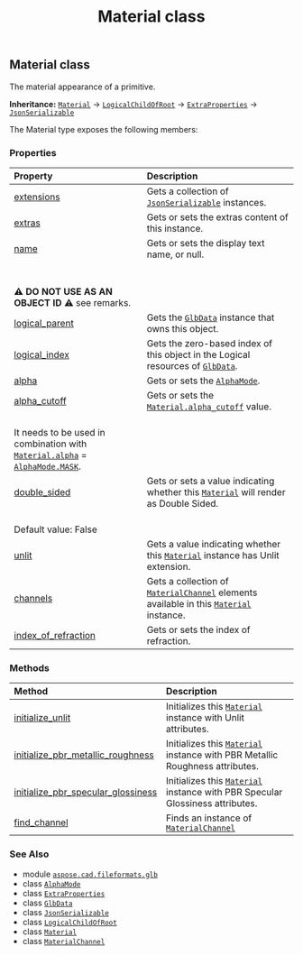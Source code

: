 ﻿---
title: Material class
second_title: Aspose.CAD for Python via .NET API References
description: 
type: docs
weight: 200
url: /python-net/aspose.cad.fileformats.glb/material/
is_root: false
---

## Material class

The material appearance of a primitive.



**Inheritance:** [`Material`](/cad/python-net/aspose.cad.fileformats.glb/material) → 
[`LogicalChildOfRoot`](/cad/python-net/aspose.cad.fileformats.glb/logicalchildofroot) → 
[`ExtraProperties`](/cad/python-net/aspose.cad.fileformats.glb/extraproperties) → 
[`JsonSerializable`](/cad/python-net/aspose.cad.fileformats.glb.io/jsonserializable)



The Material type exposes the following members:

### Properties
| Property | Description |
| :- | :- |
| [extensions](/cad/python-net/aspose.cad.fileformats.glb/material/extensions) | Gets a collection of [`JsonSerializable`](/cad/python-net/aspose.cad.fileformats.glb.io/jsonserializable) instances. |
| [extras](/cad/python-net/aspose.cad.fileformats.glb/material/extras) | Gets or sets the extras content of this instance. |
| [name](/cad/python-net/aspose.cad.fileformats.glb/material/name) | Gets or sets the display text name, or null.<br/><br/>**⚠️ DO NOT USE AS AN OBJECT ID ⚠️**  see remarks. |
| [logical_parent](/cad/python-net/aspose.cad.fileformats.glb/material/logical_parent) | Gets the [`GlbData`](/cad/python-net/aspose.cad.fileformats.glb/glbdata) instance that owns this object. |
| [logical_index](/cad/python-net/aspose.cad.fileformats.glb/material/logical_index) | Gets the zero-based index of this object in the Logical resources of [`GlbData`](/cad/python-net/aspose.cad.fileformats.glb/glbdata). |
| [alpha](/cad/python-net/aspose.cad.fileformats.glb/material/alpha) | Gets or sets the [`AlphaMode`](/cad/python-net/aspose.cad.fileformats.glb/alphamode). |
| [alpha_cutoff](/cad/python-net/aspose.cad.fileformats.glb/material/alpha_cutoff) | Gets or sets the [`Material.alpha_cutoff`](/cad/python-net/aspose.cad.fileformats.glb/material#alpha_cutoff) value.<br/><br/>It needs to be used in combination with [`Material.alpha`](/cad/python-net/aspose.cad.fileformats.glb/material#alpha) = [`AlphaMode.MASK`](/cad/python-net/aspose.cad.fileformats.glb/alphamode#MASK). |
| [double_sided](/cad/python-net/aspose.cad.fileformats.glb/material/double_sided) | Gets or sets a value indicating whether this [`Material`](/cad/python-net/aspose.cad.fileformats.glb/material) will render as Double Sided.<br/><br/>Default value: False |
| [unlit](/cad/python-net/aspose.cad.fileformats.glb/material/unlit) | Gets a value indicating whether this [`Material`](/cad/python-net/aspose.cad.fileformats.glb/material) instance has Unlit extension. |
| [channels](/cad/python-net/aspose.cad.fileformats.glb/material/channels) | Gets a collection of [`MaterialChannel`](/cad/python-net/aspose.cad.fileformats.glb/materialchannel) elements available in this [`Material`](/cad/python-net/aspose.cad.fileformats.glb/material) instance. |
| [index_of_refraction](/cad/python-net/aspose.cad.fileformats.glb/material/index_of_refraction) | Gets or sets the index of refraction. |


### Methods
| Method | Description |
| :- | :- |
| [initialize_unlit](/cad/python-net/aspose.cad.fileformats.glb/material/initialize_unlit/#) | Initializes this [`Material`](/cad/python-net/aspose.cad.fileformats.glb/material) instance with Unlit attributes. |
| [initialize_pbr_metallic_roughness](/cad/python-net/aspose.cad.fileformats.glb/material/initialize_pbr_metallic_roughness/#list) | Initializes this [`Material`](/cad/python-net/aspose.cad.fileformats.glb/material) instance with PBR Metallic Roughness attributes. |
| [initialize_pbr_specular_glossiness](/cad/python-net/aspose.cad.fileformats.glb/material/initialize_pbr_specular_glossiness/#bool) | Initializes this [`Material`](/cad/python-net/aspose.cad.fileformats.glb/material) instance with PBR Specular Glossiness attributes. |
| [find_channel](/cad/python-net/aspose.cad.fileformats.glb/material/find_channel/#str) | Finds an instance of [`MaterialChannel`](/cad/python-net/aspose.cad.fileformats.glb/materialchannel) |



### See Also
* module [`aspose.cad.fileformats.glb`](..)
* class [`AlphaMode`](/cad/python-net/aspose.cad.fileformats.glb/alphamode)
* class [`ExtraProperties`](/cad/python-net/aspose.cad.fileformats.glb/extraproperties)
* class [`GlbData`](/cad/python-net/aspose.cad.fileformats.glb/glbdata)
* class [`JsonSerializable`](/cad/python-net/aspose.cad.fileformats.glb.io/jsonserializable)
* class [`LogicalChildOfRoot`](/cad/python-net/aspose.cad.fileformats.glb/logicalchildofroot)
* class [`Material`](/cad/python-net/aspose.cad.fileformats.glb/material)
* class [`MaterialChannel`](/cad/python-net/aspose.cad.fileformats.glb/materialchannel)
